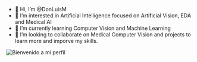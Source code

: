 - 👋 Hi, I’m @DonLuisM
- 👀 I’m interested in Artificial Intelligence focused on Artificial Vision, EDA and Medical AI
- 🌱 I’m currently learning Computer Vision and Machine Learning
- 💞️ I’m looking to collaborate on Medical Computer Vision and projects to learn more and imporve my skills.


![Bienvenido a mi perfil](https://readme-typing-svg.herokuapp.com?font=Fira+Code&size=24&pause=1000&color=36BCF7&width=435&lines=Bienvenido+a+mi+perfil+de+GitHub!)


